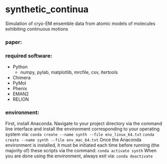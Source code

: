 # synthetic_continua
Simulation of cryo-EM ensemble data from atomic models of molecules exhibiting continuous motions

### paper:


### required software:
- Python
  - numpy, pylab, matplotlib, mrcfile, csv, itertools
- Chimera
- PyMol
- Phenix
- EMAN2
- RELION

### environment:
First, install Anaconda. Navigate to your project directory via the command line interface and install the environment corresponding to your operating system via:
`conda create --name synth --file env_linux_64.txt`
`conda create --name synth --file env_mac_64.txt`
Once the Anaconda environment is installed, it must be initiated each time before running (the majority of) these scripts via the command: `conda activate synth`
When you are done using the environment, always exit via: `conda deactivate`


